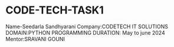 # CODE-TECH-TASK1
Name-Seedarla Sandhyarani
Company:CODETECH IT SOLUTIONS
DOMAIN:PYTHON PROGRAMMING
DURATION: May to june 2024
Mentor:SRAVANI GOUNI
